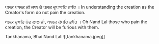 ਖਲਕ ਖਾਲਕ ਕੀ ਜਾਨ ਕੈ ਖਲਕ ਦੁਖਾਵਹਿ ਨਾਹਿ । 
In understanding the creation as the Creator's form do not pain the creation. 

ਖਲਕ ਦੁਖਹਿ ਨੰਦ ਲਾਲ ਜੀ, ਖਾਲਕ ਕੋਪਹਿ ਤਾਂਹਿ । 
Oh Nand Lal those who pain the creation, the Creator will be furious with them. 

Tankhanama, Bhai Nand Lal
![[tankhanama.jpeg]]